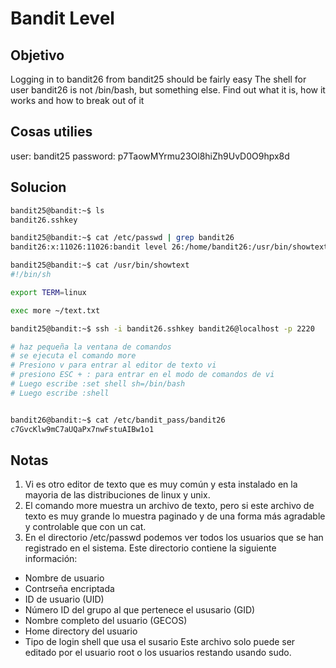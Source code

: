 # Bandit Level

## Objetivo
Logging in to bandit26 from bandit25 should be fairly easy The shell for user bandit26 is not /bin/bash, but something else. Find out what it is, how it works and how to break out of it

## Cosas utilies
user: bandit25
password: p7TaowMYrmu23Ol8hiZh9UvD0O9hpx8d

## Solucion
``` bash
bandit25@bandit:~$ ls
bandit26.sshkey

bandit25@bandit:~$ cat /etc/passwd | grep bandit26
bandit26:x:11026:11026:bandit level 26:/home/bandit26:/usr/bin/showtext

bandit25@bandit:~$ cat /usr/bin/showtext
#!/bin/sh

export TERM=linux

exec more ~/text.txt

bandit25@bandit:~$ ssh -i bandit26.sshkey bandit26@localhost -p 2220

# haz pequeña la ventana de comandos
# se ejecuta el comando more
# Presiono v para entrar al editor de texto vi
# presiono ESC + : para entrar en el modo de comandos de vi
# Luego escribe :set shell sh=/bin/bash
# Luego escribe :shell


bandit26@bandit:~$ cat /etc/bandit_pass/bandit26
c7GvcKlw9mC7aUQaPx7nwFstuAIBw1o1


```

## Notas
1. Vi es otro editor de texto que es muy común y esta instalado en  la mayoria de las distribuciones de linux y unix.
2. El comando more muestra un archivo de texto, pero si este archivo de texto es muy grande lo muestra paginado y de una forma más agradable y controlable que con un cat.
3. En el directorio /etc/passwd podemos ver todos los usuarios que se han registrado en el sistema. Este directorio contiene la siguiente información: 
-   Nombre de usuario
-   Contrseña encriptada
-   ID de usuario (UID)
-   Número ID del grupo al que pertenece el ususario (GID)
-   Nombre completo del usuario (GECOS)
-   Home directory del usuario
-   Tipo de login shell que usa el susario
Este archivo solo puede ser editado por el usuario root o los usuarios restando usando sudo.
